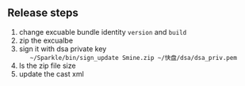 
## Release steps
1. change excuable bundle identity `version` and `build`
2. zip the excualbe
3. sign it with dsa private key  
`	~/Sparkle/bin/sign_update Smine.zip ~/快盘/dsa/dsa_priv.pem`
4. ls the zip file size
5. update the cast xml


